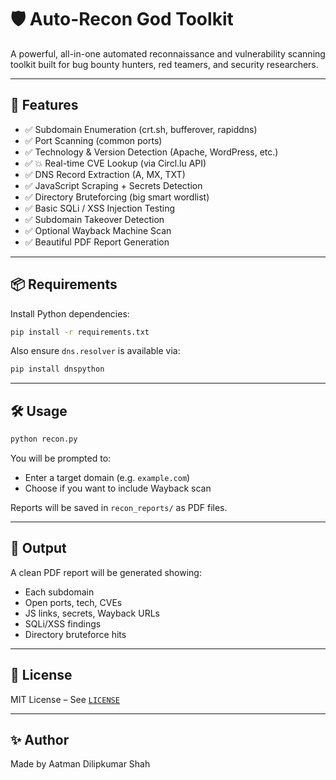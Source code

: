 # 🛡️ Auto-Recon God Toolkit

A powerful, all-in-one automated reconnaissance and vulnerability scanning toolkit built for bug bounty hunters, red teamers, and security researchers.

---

## 🚀 Features

- ✅ Subdomain Enumeration (crt.sh, bufferover, rapiddns)
- ✅ Port Scanning (common ports)
- ✅ Technology & Version Detection (Apache, WordPress, etc.)
- ✅ 💥 Real-time CVE Lookup (via Circl.lu API)
- ✅ DNS Record Extraction (A, MX, TXT)
- ✅ JavaScript Scraping + Secrets Detection
- ✅ Directory Bruteforcing (big smart wordlist)
- ✅ Basic SQLi / XSS Injection Testing
- ✅ Subdomain Takeover Detection
- ✅ Optional Wayback Machine Scan
- ✅ Beautiful PDF Report Generation

---

## 📦 Requirements

Install Python dependencies:

```bash
pip install -r requirements.txt
```

Also ensure `dns.resolver` is available via:

```bash
pip install dnspython
```

---

## 🛠 Usage

```bash
python recon.py
```

You will be prompted to:

- Enter a target domain (e.g. `example.com`)
- Choose if you want to include Wayback scan

Reports will be saved in `recon_reports/` as PDF files.

---

## 📂 Output

A clean PDF report will be generated showing:

- Each subdomain
- Open ports, tech, CVEs
- JS links, secrets, Wayback URLs
- SQLi/XSS findings
- Directory bruteforce hits

---

## 📄 License

MIT License – See [`LICENSE`](LICENSE)

---

## ✨ Author

Made by Aatman Dilipkumar Shah
